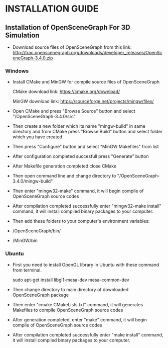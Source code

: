 # INSTALLATION GUIDE

## Installation of OpenSceneGraph For 3D Simulation

- Download source files of OpenSceneGraph from this link: http://trac.openscenegraph.org/downloads/developer_releases/OpenSceneGraph-3.4.0.zip

### Windows

- Install CMake and MinGW for compile source files of OpenSceneGraph

    CMake download link: https://cmake.org/download/
    
    MinGW download link: https://sourceforge.net/projects/mingw/files/
    
- Open CMake and press "Browse Source" button and select "/OpenSceneGraph-3.4.0/src"

- Then create a new folder which its name "mingw-build" in same directory and from CMake press "Browse Build" button and select folder which you have created

- Then press "Configure" button and select "MinGW Makefiles" from list

- After configuration completed succesfull press "Generate" button

- After Makefile generation completed close CMake

- Then open command line and change directory to "/OpenSceneGraph-3.4.0/mingw-build" 

- Then enter "mingw32-make" command, it will begin compile of OpenSceneGraph source codes

- After compilation completed successfully enter "mingw32-make install" command, it will install compiled binary packages to your computer.

- Then add these folders to your computer's environment variables:
  
 - /OpenSceneGraph/bin/
 - /MinGW/bin
  
### Ubuntu

- First you need to install OpenGL library in Ubuntu with these command from terminal.

  sudo apt-get install libgl1-mesa-dev mesa-common-dev

- Then change directory to main directory of downloaded OpenSceneGraph package

- Then enter "cmake CMakeLists.txt" command, it will generates Makefiles to compile OpenSceneGraph source codes
 
- After generation completed, enter "make" command, it will begin compile of OpenSceneGraph source codes

- After compilation completed successfully enter "make install" command, it will install compiled binary packages to your computer.
